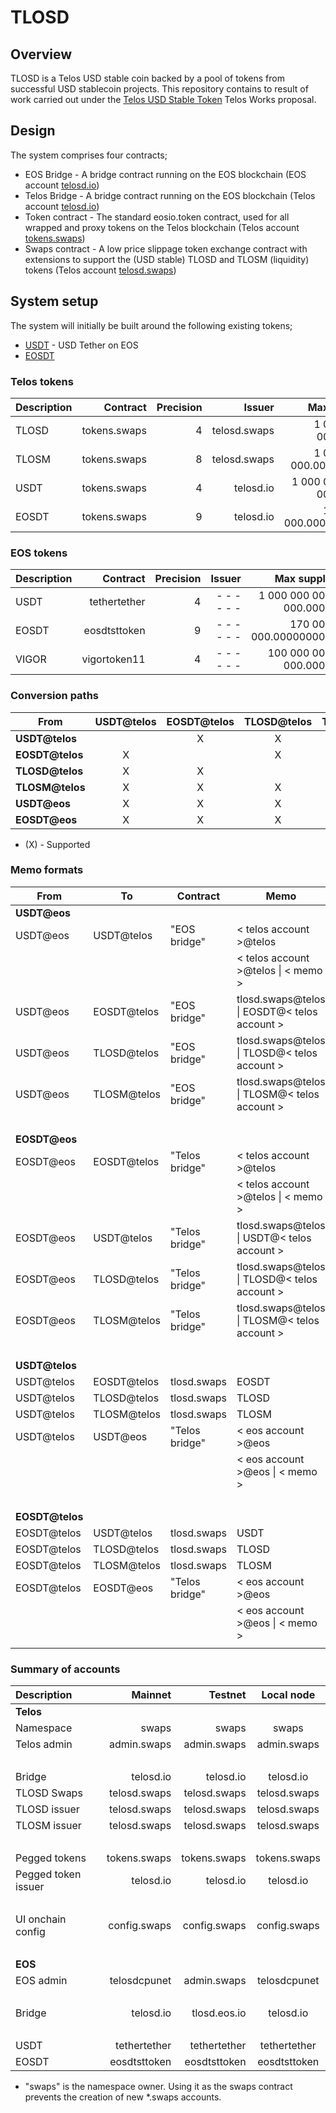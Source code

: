 # TLOSD

## Overview

TLOSD is a Telos USD stable coin backed by a pool of tokens from successful USD stablecoin projects. This repository contains to result of work carried out under the [Telos USD Stable Token](https://chainspector.io/governance/telos-works/5a2g1zy5r3vq) Telos Works proposal.

## Design

The system comprises four contracts;
* EOS Bridge - A bridge contract running on the EOS blockchain (EOS account [telosd.io](https://bloks.io/account/telosd.io))
* Telos Bridge - A bridge contract running on the EOS blockchain (Telos account [telosd.io](https://telos.bloks.io/account/telosd.io))
* Token contract - The standard eosio.token contract, used for all wrapped and proxy tokens on the Telos blockchain (Telos account [tokens.swaps](https://telos.bloks.io/account/tokens.swaps))
* Swaps contract - A low price slippage token exchange contract with extensions to support the (USD stable) TLOSD and TLOSM (liquidity) tokens (Telos account [telosd.swaps](https://telos.bloks.io/account/telos.swaps))

## System setup

The system will initially be built around the following existing tokens;
* [USDT](https://bloks.io/tokens/USDT-eos-tethertether) - USD Tether on EOS
* [EOSDT](https://bloks.io/tokens/EOSDT-eos-eosdtsttoken)

### Telos tokens

| Description | Contract     | Precision | Issuer       | Max supply                  |
|:----------- | ------------:| ---------:| ------------:| ---------------------------:|
| TLOSD       | tokens.swaps | 4         | telosd.swaps |     1 000 000 000.0000      |
| TLOSM       | tokens.swaps | 8         | telosd.swaps |     1 000 000 000.00000000  |
| USDT        | tokens.swaps | 4         |    telosd.io | 1 000 000 000 000.0000      |
| EOSDT       | tokens.swaps | 9         |    telosd.io |       170 000 000.000000000 |

### EOS tokens

| Description | Contract     | Precision | Issuer       | Max supply                  |
|:----------- | ------------:| ---------:| ------------:| ---------------------------:|
| USDT        | tethertether | 4         | - - - - - -  | 1 000 000 000 000.0000      |
| EOSDT       | eosdtsttoken | 9         | - - - - - -  |       170 000 000.000000000 |
| VIGOR       | vigortoken11 | 4         | - - - - - -  |   100 000 000 000.0000      |

### Conversion paths

| From            | USDT@telos | EOSDT@telos | TLOSD@telos | TLOSM@telos | USDT@eos  | EOSDT@eos |
| --------------- |:----------:|:-----------:|:-----------:|:-----------:|:---------:|:---------:|
| **USDT@telos**  |            | X           | X           | X           | X         |  X        |
| **EOSDT@telos** | X          |             | X           | X           | X         |  X        |
| **TLOSD@telos** | X          | X           |             | X           |           |           |
| **TLOSM@telos** | X          | X           | X           |             |           |           |
| **USDT@eos**    | X          | X           | X           | X           |           |           |
| **EOSDT@eos**   | X          | X           | X           | X           |           |           |

* (X) - Supported

### Memo formats

| From            | To          | Contract       | Memo                                             |
| --------------- | ----------- | -------------- | ------------------------------------------------ |
| **USDT@eos**    |             |                |                                                  |
| USDT@eos        | USDT@telos  | "EOS bridge"   | < telos account >@telos                          |
|                 |             |                | < telos account >@telos &#124; < memo >          |
| USDT@eos        | EOSDT@telos | "EOS bridge"   | tlosd.swaps@telos &#124; EOSDT@< telos account > |
| USDT@eos        | TLOSD@telos | "EOS bridge"   | tlosd.swaps@telos &#124; TLOSD@< telos account > |
| USDT@eos        | TLOSM@telos | "EOS bridge"   | tlosd.swaps@telos &#124; TLOSM@< telos account > |
| &nbsp;          |             |                |                                                  |
| **EOSDT@eos**   |             |                |                                                  |
| EOSDT@eos       | EOSDT@telos | "Telos bridge" | < telos account >@telos                          |
|                 |             |                | < telos account >@telos &#124; < memo >          |
| EOSDT@eos       | USDT@telos  | "Telos bridge" | tlosd.swaps@telos &#124; USDT@< telos account >  |
| EOSDT@eos       | TLOSD@telos | "Telos bridge" | tlosd.swaps@telos &#124; TLOSD@< telos account > |
| EOSDT@eos       | TLOSM@telos | "Telos bridge" | tlosd.swaps@telos &#124; TLOSM@< telos account > |
| &nbsp;          |             |                |                                                  |
| **USDT@telos**  |             |                |                                                  |
| USDT@telos      | EOSDT@telos | tlosd.swaps    | EOSDT                                            |
| USDT@telos      | TLOSD@telos | tlosd.swaps    | TLOSD                                            |
| USDT@telos      | TLOSM@telos | tlosd.swaps    | TLOSM                                            |
| USDT@telos      | USDT@eos    | "Telos bridge" | < eos account >@eos                              |
|                 |             |                | < eos account >@eos &#124; < memo >              |
| &nbsp;          |             |                |                                                  |
| **EOSDT@telos** |             |                |                                                  |
| EOSDT@telos     | USDT@telos  | tlosd.swaps    | USDT                                             |
| EOSDT@telos     | TLOSD@telos | tlosd.swaps    | TLOSD                                            |
| EOSDT@telos     | TLOSM@telos | tlosd.swaps    | TLOSM                                            |
| EOSDT@telos     | EOSDT@eos   | "Telos bridge" | < eos account >@eos                              |
|                 |             |                | < eos account >@eos &#124; < memo >              |
|                 |             |                |                                                  |

### Summary of accounts

| Description         | Mainnet      | Testnet       | Local node   |
|:------------------- | ------------:| -------------:|:------------:|
| **Telos**           |              |               |              |
| Namespace           |        swaps |         swaps |        swaps |
| Telos admin         |  admin.swaps |   admin.swaps |  admin.swaps |
| &nbsp;              |              |               |              |
| Bridge              |    telosd.io |     telosd.io |    telosd.io |
| TLOSD Swaps         | telosd.swaps |  telosd.swaps | telosd.swaps |
| TLOSD issuer        | telosd.swaps |  telosd.swaps | telosd.swaps |
| TLOSM issuer        | telosd.swaps |  telosd.swaps | telosd.swaps |
| &nbsp;              |              |               |              |
| Pegged tokens       | tokens.swaps |  tokens.swaps | tokens.swaps |
| Pegged token issuer |    telosd.io |     telosd.io |    telosd.io |
| &nbsp;              |              |               |              |
| UI onchain config   | config.swaps |  config.swaps | config.swaps |
| &nbsp;              |              |               |              |
| **EOS**             |              |               |              |
| EOS admin           | telosdcpunet |   admin.swaps | telosdcpunet |
| &nbsp;              |              |               |              |
| Bridge              |    telosd.io |  tlosd.eos.io |    telosd.io |
| &nbsp;              |              |               |              |
| USDT                | tethertether |  tethertether | tethertether |
| EOSDT               | eosdtsttoken |  eosdtsttoken | eosdtsttoken |

* "swaps" is the namespace owner. Using it as the swaps contract prevents the creation of new *.swaps accounts.


